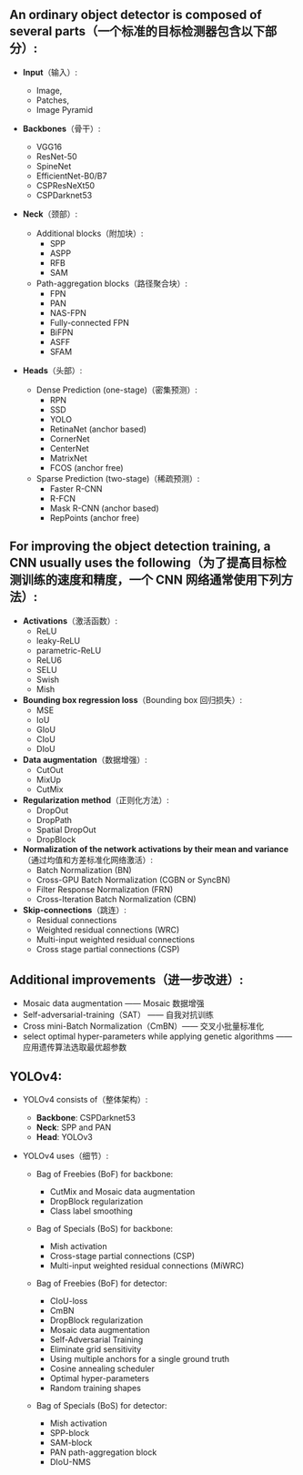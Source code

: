 





## An ordinary object detector is composed of several parts（一个标准的目标检测器包含以下部分）:

- **Input**（输入）: 
	- Image, 
	- Patches, 
	- Image Pyramid

- **Backbones**（骨干）: 
	- VGG16
	- ResNet-50
	- SpineNet
	- EfficientNet-B0/B7
	- CSPResNeXt50
	- CSPDarknet53

- **Neck**（颈部）:
	- Additional blocks（附加块）: 
		- SPP
		- ASPP
		- RFB
		- SAM
	- Path-aggregation blocks（路径聚合块）: 
		- FPN
		- PAN
		- NAS-FPN
		- Fully-connected FPN
		- BiFPN
		- ASFF
		- SFAM

- **Heads**（头部）:
	- Dense Prediction (one-stage)（密集预测）:
		- RPN
		- SSD
		- YOLO
		- RetinaNet (anchor based)
		- CornerNet
		- CenterNet
		- MatrixNet
		- FCOS (anchor free)
	- Sparse Prediction (two-stage)（稀疏预测）:
		- Faster R-CNN
		- R-FCN
		- Mask R-CNN (anchor based) 
		- RepPoints (anchor free)





## For improving the object detection training, a CNN usually uses the following（为了提高目标检测训练的速度和精度，一个 CNN 网络通常使用下列方法）:

- **Activations**（激活函数）: 
	- ReLU
	- leaky-ReLU
	- parametric-ReLU
	- ReLU6
	- SELU
	- Swish
	- Mish
- **Bounding box regression loss**（Bounding box 回归损失）: 
	- MSE
	- IoU
	- GIoU
	- CIoU
	- DIoU
- **Data augmentation**（数据增强）: 
	- CutOut
	- MixUp
	- CutMix
- **Regularization method**（正则化方法）: 
	- DropOut
	- DropPath
	- Spatial DropOut
	- DropBlock
- **Normalization of the network activations by their mean and variance**（通过均值和方差标准化网络激活）: 
	- Batch Normalization (BN)
	- Cross-GPU Batch Normalization (CGBN or SyncBN)
	- Filter Response Normalization (FRN)
	- Cross-Iteration Batch Normalization (CBN)
- **Skip-connections**（跳连）: 
	- Residual connections
	- Weighted residual connections (WRC)
	- Multi-input weighted residual connections
	- Cross stage partial connections (CSP)





## Additional improvements（进一步改进）:

- Mosaic data augmentation —— Mosaic 数据增强
- Self-adversarial-training（SAT） —— 自我对抗训练
- Cross mini-Batch Normalization（CmBN）—— 交叉小批量标准化
- select optimal hyper-parameters while applying genetic algorithms —— 应用遗传算法选取最优超参数





## YOLOv4:

- YOLOv4 consists of（整体架构）:
	- **Backbone**: CSPDarknet53
	- **Neck**: SPP and PAN
	- **Head**: YOLOv3

- YOLOv4 uses（细节）:
	- Bag of Freebies (BoF) for backbone: 
		- CutMix and Mosaic data augmentation
		- DropBlock regularization
		- Class label smoothing
	
	- Bag of Specials (BoS) for backbone: 
	    - Mish activation
	    - Cross-stage partial connections (CSP)
	    - Multi-input weighted residual connections (MiWRC)
	
	- Bag of Freebies (BoF) for detector: 
	    - CIoU-loss
	    - CmBN
	    - DropBlock regularization
	    - Mosaic data augmentation
	    - Self-Adversarial Training
	    - Eliminate grid sensitivity
	    - Using multiple anchors for a single ground truth
	    - Cosine annealing scheduler
	    - Optimal hyper-parameters
	    - Random training shapes
	
	- Bag of Specials (BoS) for detector: 
	    - Mish activation
	    - SPP-block
	    - SAM-block
	    - PAN path-aggregation block
	    - DIoU-NMS